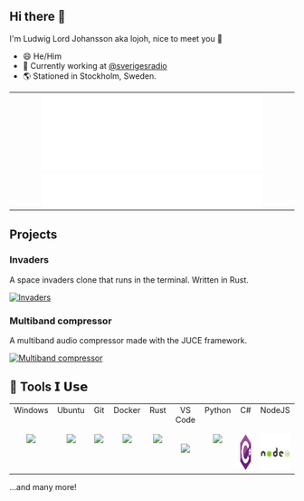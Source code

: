 <!--
**lojoh/lojoh** is a ✨ _special_ ✨ repository because its `README.md` (this file) appears on your GitHub profile.

Here are some ideas to get you started:


- 🌱 I’m currently learning ...
- 👯 I’m looking to collaborate on ...
- 🤔 I’m looking for help with ...
- 💬 Ask me about ...
- 📫 How to reach me: ...
- 😄 Pronouns: ...
- ⚡ Fun fact: ...
-->

## Hi there 👋
I'm Ludwig Lord Johansson aka lojoh, nice to meet you 🍻

- 😄 He/Him
- 🔨 Currently working at [@sverigesradio](https://github.com/sverigesradio)
- 🌎 Stationed in Stockholm, Sweden.

<!--
- ✈️ My favourite hobbies are traveling, skiing, diving and meeting different people.
- 🧡 I love community, open source, equality, kindness and user centered design.
- 💬 Talk to me about applied psychology and software/systems architecture.


<div align="center">
<img align="center" src="/github-metrics.svg" alt="Metrics" width="400">
<img align="center" src="/metrics.plugin.languages.svg" alt="Metrics" width="400">
<img align="center" src="/metrics.plugin.topics.icons.svg" alt="Metrics" width="400">

</div>


<table>
  <tr>
    <td width="50%">
      <img align="center" src="/github-metrics.svg" alt="Metrics" width="100%">
    </td>
    <td width="50%">
      <img align="center" src="/metrics.plugin.languages.details.svg" alt="Metrics" height="50%" width="100%">
      <img align="center" src="/metrics.plugin.topics.icons.svg" alt="Metrics" height="50%" width="100%">   
    </td>
  </tr>
</table>


<div align="center">
   <img align="center" src="/metrics.plugin.languages.details.svg" alt="Metrics" width="100%">
   <img align="center" src="/metrics.plugin.topics.icons.svg" alt="Metrics" width="51%"> 
</div>


<table>
  <tr>
    <td width="50%">
      <div align="center">
        <img align="center" src="/metrics.plugin.languages.details.svg" alt="Metrics" width="80%">
      </div>
    </td>
    <td width="50%">
      <div align="center">
        <img align="center" src="/metrics.plugin.topics.icons.svg" alt="Metrics" width="80%">   
      </div>
    </td>
  </tr>
</table>

-->
<div align="center" width="50%">
  <table width="50%">
    <tr>
      <td width="50%">
        <div align="center">
          <img align="center" src="/metrics.plugin.languages.details.svg" alt="Metrics" width="80%">
        </div>
      </td>
    </tr>
     <tr>
      <td width="50%">
        <div align="center">
          <img align="center" src="/metrics.plugin.topics.icons.svg" alt="Metrics" width="80%">   
        </div>
      </td>
    </tr>
  </table>
</div>

## Projects

### Invaders

A space invaders clone that runs in the terminal. Written in Rust.

[![Invaders](https://github-readme-stats.vercel.app/api/pin/?username=lojoh&repo=invaders&theme=radical&show_icons=true)](https://github.com/lojoh/invaders)

### Multiband compressor

A multiband audio compressor made with the JUCE framework.

[![Multiband compressor](https://github-readme-stats.vercel.app/api/pin/?username=lojoh&repo=simple-mb-comp&theme=radical&show_icons=true)](https://github.com/lojoh/simple-mb-comp)

## 🔨 Tools 𝗜 𝗨𝘀𝗲

<table>
  <tbody>
    <tr valign="top">
      <td width="100px" align="center">
        <span>Windows</span><br><br><br>
        <img height="64px" src="https://cdn.svgporn.com/logos/microsoft-windows.svg">
      </td>
      <td width="100px" align="center">
        <span>Ubuntu</span><br><br><br>
        <img height="64px" src="https://cdn.svgporn.com/logos/ubuntu.svg">
      </td>
      <td width="100px" align="center">
        <span>Git</span><br><br><br>
        <img height="64px" src="https://cdn.svgporn.com/logos/git-icon.svg">
      </td>
      <td width="100px" align="center">
        <span>Docker</span><br><br><br>
        <img height="64px" src="https://cdn.svgporn.com/logos/docker-icon.svg">
      </td>
      <td width="100px" align="center">
        <span>Rust</span><br><br><br>
        <img height="64px" src="https://cdn.svgporn.com/logos/rust.svg">
      </td>
      <td width="100px" align="center">
        <span>VS Code</span><br><br><br>
        <img height="64px" src="https://cdn.svgporn.com/logos/visual-studio-code.svg">
      </td>
      <td width="100px" align="center">
        <span>Python</span><br><br><br>
        <img height="64px" src="https://cdn.svgporn.com/logos/python.svg">
      </td>
      <td width="100px" align="center">
        <span>C#</span><br><br><br>
        <img height="64px" src="https://raw.githubusercontent.com/devicons/devicon/master/icons/csharp/csharp-original.svg">
      </td>
      <td width="100px" align="center">
        <span>NodeJS</span><br><br><br>
        <img height="64px" src='https://raw.githubusercontent.com/devicons/devicon/master/icons/nodejs/nodejs-original-wordmark.svg'>
      </td>
    </tr>
  </tbody>
</table>
 ...and many more!

<!--
## 📈 Some stats

<div>
  <a href="https://github.com/lojoh">
    <img height="150" src="https://github-readme-stats.vercel.app/api?username=lojoh&count_private=true&theme=radical&show_icons=true"/>
    <img height="150" src="https://github-readme-stats.vercel.app/api/top-langs/?username=lojoh&layout=compact&langs_count=16&theme=radical"/>
  </a>
</div>
-->


